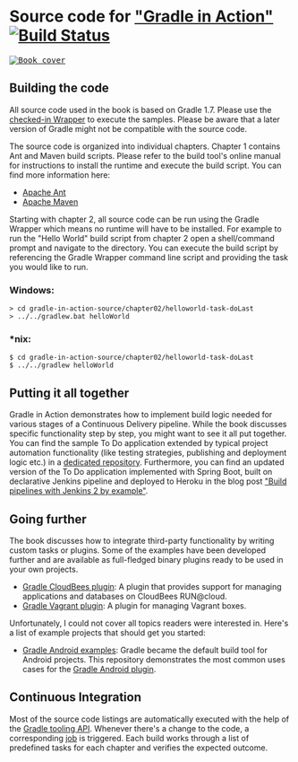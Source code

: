 # Source code for ["Gradle in Action"](http://www.manning.com/muschko/) [![Build Status](https://travis-ci.org/bmuschko/gradle-in-action-source.svg?branch=master)](https://travis-ci.org/bmuschko/gradle-in-action-source)

<kbd>
    <a href="http://www.manning.com/muschko/"><img src="https://images.manning.com/100/125/resize/book/1/6cc6a8b-de8f-40be-b234-916cd230389a/muschko.png" alt="Book cover"></a>
</kbd>

## Building the code

All source code used in the book is based on Gradle 1.7. Please use the [checked-in Wrapper](https://github.com/bmuschko/gradle-in-action-source/blob/master/gradle/wrapper/gradle-wrapper.properties#L6) to execute the samples. Please be aware that a later version of Gradle might not be compatible with the source code. 

The source code is organized into individual chapters. Chapter 1 contains Ant and Maven build scripts. Please refer to the build tool's online manual for instructions to install the runtime and execute the build script. You can find more information here:

* [Apache Ant](http://ant.apache.org/)
* [Apache Maven](http://maven.apache.org/)

Starting with chapter 2, all source code can be run using the Gradle Wrapper which means no runtime will have to be installed. For example to run the "Hello World" build script from chapter 2 open a shell/command prompt and navigate to the directory. You can execute the build script by referencing the Gradle Wrapper command line script and providing the task you would like to run.

### Windows:

    > cd gradle-in-action-source/chapter02/helloworld-task-doLast
    > ../../gradlew.bat helloWorld

### *nix:

    $ cd gradle-in-action-source/chapter02/helloworld-task-doLast 
    $ ../../gradlew helloWorld

## Putting it all together

Gradle in Action demonstrates how to implement build logic needed for various stages of a Continuous Delivery pipeline. While the book discusses specific functionality step by step, you might want to see it all put together. You can find the sample To Do application extended by typical project automation functionality (like testing strategies, publishing and deployment logic etc.) in a [dedicated repository](https://github.com/bmuschko/todo). Furthermore, you can find an updated version of the To Do application implemented with Spring Boot, built on declarative Jenkins pipeline and deployed to Heroku in the blog post ["Build pipelines with Jenkins 2 by example"](http://bmuschko.com/blog/jenkins-build-pipeline/).

## Going further

The book discusses how to integrate third-party functionality by writing custom tasks or plugins. Some of the examples have been developed further and are available as full-fledged binary plugins ready to be used in your own projects.

* [Gradle CloudBees plugin](https://github.com/bmuschko/gradle-cloudbees-plugin): A plugin that provides support for managing applications and databases on CloudBees RUN@cloud.
* [Gradle Vagrant plugin](https://github.com/bmuschko/gradle-vagrant-plugin): A plugin for managing Vagrant boxes.

Unfortunately, I could not cover all topics readers were interested in. Here's a list of example projects that should get you started:

* [Gradle Android examples](https://github.com/bmuschko/gradle-android-examples): Gradle became the default build tool for Android projects. This repository demonstrates the most common uses cases for the [Gradle Android plugin](http://tools.android.com/tech-docs/new-build-system/user-guide).

## Continuous Integration

Most of the source code listings are automatically executed with the help of the [Gradle tooling API](http://www.gradle.org/docs/current/userguide/embedding.html). Whenever there's a change to the code, a corresponding [job](https://travis-ci.org/bmuschko/gradle-in-action-source) is triggered. Each build works through a list of predefined tasks for each chapter and verifies the expected outcome.